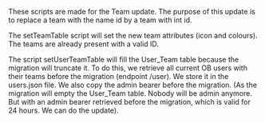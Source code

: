These scripts are made for the Team update.
The purpose of this update is to replace a team with the name id by a team with int id.

The setTeamTable script will set the new team attributes (icon and colours).
The teams are already present with a valid ID.

The script setUserTeamTable will fill the User_Team table because the migration will truncate it.
To do this, we retrieve all current OB users with their teams before the migration (endpoint /user).
We store it in the users.json file. We also copy the admin bearer before the migration.
(As the migration will empty the User_Team table. Nobody will be admin anymore. But with an admin bearer retrieved before the migration, which is valid for 24 hours. We can do the update).
